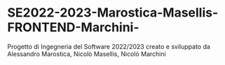 # SE2022-2023-Marostica-Masellis-FRONTEND-Marchini-
Progetto di Ingegneria del Software 2022/2023 creato e sviluppato da Alessandro Marostica, Nicolò Masellis, Nicolò Marchini
